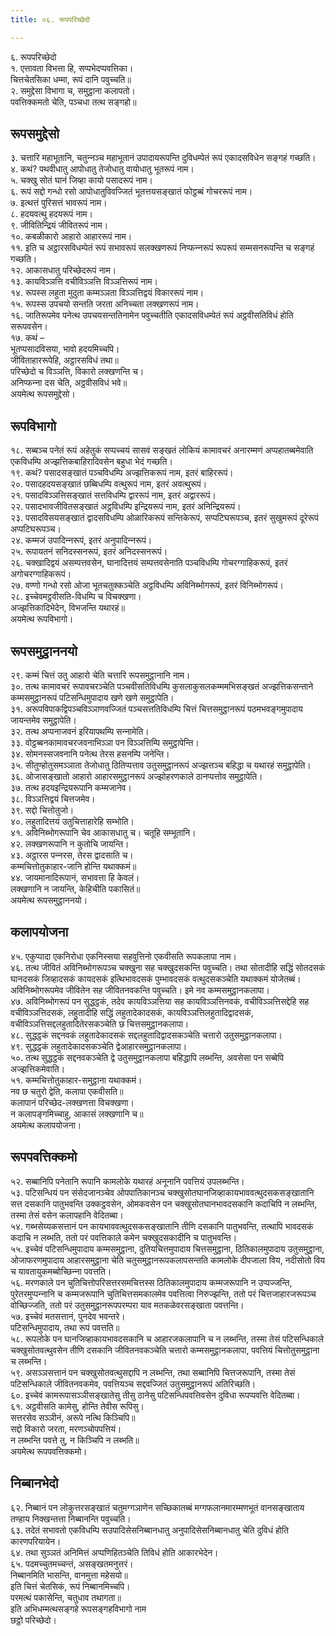 ```yaml
---
title: ०६. रूपपरिच्छेदो

---
```

६. रूपपरिच्छेदो  
१. एत्तावता विभत्ता हि, सप्पभेदप्पवत्तिका।  
चित्तचेतसिका धम्मा, रूपं दानि पवुच्‍चति॥  
२. समुद्देसा विभागा च, समुट्ठाना कलापतो।  
पवत्तिक्‍कमतो चेति, पञ्‍चधा तत्थ सङ्गहो॥  


## रूपसमुद्देसो

३. चत्तारि महाभूतानि, चतुन्‍नञ्‍च महाभूतानं उपादायरूपन्ति दुविधम्पेतं रूपं एकादसविधेन सङ्गहं गच्छति।  
४. कथं? पथवीधातु आपोधातु तेजोधातु वायोधातु भूतरूपं नाम।  
५. चक्खु सोतं घानं जिव्हा कायो पसादरूपं नाम।  
६. रूपं सद्दो गन्धो रसो आपोधातुविवज्‍जितं भूतत्तयसङ्खातं फोट्ठब्बं गोचररूपं नाम।  
७. इत्थत्तं पुरिसत्तं भावरूपं नाम।  
८. हदयवत्थु हदयरूपं नाम।  
९. जीवितिन्द्रियं जीवितरूपं नाम।  
१०. कबळीकारो आहारो आहाररूपं नाम।  
११. इति च अट्ठारसविधम्पेतं रूपं सभावरूपं सलक्खणरूपं निप्फन्‍नरूपं रूपरूपं सम्मसनरूपन्ति च सङ्गहं गच्छति।  
१२. आकासधातु परिच्छेदरूपं नाम।  
१३. कायविञ्‍ञत्ति वचीविञ्‍ञत्ति विञ्‍ञत्तिरूपं नाम।  
१४. रूपस्स लहुता मुदुता कम्मञ्‍ञता विञ्‍ञत्तिद्वयं विकाररूपं नाम।  
१५. रूपस्स उपचयो सन्तति जरता अनिच्‍चता लक्खणरूपं नाम।  
१६. जातिरूपमेव पनेत्थ उपचयसन्ततिनामेन पवुच्‍चतीति एकादसविधम्पेतं रूपं अट्ठवीसतिविधं होति सरूपवसेन।  
१७. कथं –  
भूतप्पसादविसया, भावो हदयमिच्‍चपि।  
जीविताहाररूपेहि, अट्ठारसविधं तथा॥  
परिच्छेदो च विञ्‍ञत्ति, विकारो लक्खणन्ति च।  
अनिप्फन्‍ना दस चेति, अट्ठवीसविधं भवे॥  
अयमेत्थ रूपसमुद्देसो।  


## रूपविभागो

१८. सब्बञ्‍च पनेतं रूपं अहेतुकं सप्पच्‍चयं सासवं सङ्खतं लोकियं कामावचरं अनारम्मणं अप्पहातब्बमेवाति एकविधम्पि अज्झत्तिकबाहिरादिवसेन बहुधा भेदं गच्छति।  
१९. कथं? पसादसङ्खातं पञ्‍चविधम्पि अज्झत्तिकरूपं नाम, इतरं बाहिररूपं।  
२०. पसादहदयसङ्खातं छब्बिधम्पि वत्थुरूपं नाम, इतरं अवत्थुरूपं।  
२१. पसादविञ्‍ञत्तिसङ्खातं सत्तविधम्पि द्वाररूपं नाम, इतरं अद्वाररूपं।  
२२. पसादभावजीवितसङ्खातं अट्ठविधम्पि इन्द्रियरूपं नाम, इतरं अनिन्द्रियरूपं।  
२३. पसादविसयसङ्खातं द्वादसविधम्पि ओळारिकरूपं सन्तिकेरूपं, सप्पटिघरूपञ्‍च, इतरं सुखुमरूपं दूरेरूपं अप्पटिघरूपञ्‍च।  
२४. कम्मजं उपादिन्‍नरूपं, इतरं अनुपादिन्‍नरूपं।  
२५. रूपायतनं सनिदस्सनरूपं, इतरं अनिदस्सनरूपं।  
२६. चक्खादिद्वयं असम्पत्तवसेन, घानादित्तयं सम्पत्तवसेनाति पञ्‍चविधम्पि गोचरग्गाहिकरूपं, इतरं अगोचरग्गाहिकरूपं।  
२७. वण्णो गन्धो रसो ओजा भूतचतुक्‍कञ्‍चेति अट्ठविधम्पि अविनिब्भोगरूपं, इतरं विनिब्भोगरूपं।  
२८. इच्‍चेवमट्ठवीसति-विधम्पि च विचक्खणा।  
अज्झत्तिकादिभेदेन, विभजन्ति यथारहं॥  
अयमेत्थ रूपविभागो।  


## रूपसमुट्ठाननयो

२९. कम्मं चित्तं उतु आहारो चेति चत्तारि रूपसमुट्ठानानि नाम।  
३०. तत्थ कामावचरं रूपावचरञ्‍चेति पञ्‍चवीसतिविधम्पि कुसलाकुसलकम्ममभिसङ्खतं अज्झत्तिकसन्ताने कम्मसमुट्ठानरूपं पटिसन्धिमुपादाय खणे खणे समुट्ठापेति।  
३१. अरूपविपाकद्विपञ्‍चविञ्‍ञाणवज्‍जितं पञ्‍चसत्ततिविधम्पि चित्तं चित्तसमुट्ठानरूपं पठमभवङ्गमुपादाय जायन्तमेव समुट्ठापेति।  
३२. तत्थ अप्पनाजवनं इरियापथम्पि सन्‍नामेति।  
३३. वोट्ठब्बनकामावचरजवनाभिञ्‍ञा पन विञ्‍ञत्तिम्पि समुट्ठापेन्ति।  
३४. सोमनस्सजवनानि पनेत्थ तेरस हसनम्पि जनेन्ति।  
३५. सीतुण्होतुसमञ्‍ञाता तेजोधातु ठितिप्पत्ताव उतुसमुट्ठानरूपं अज्झत्तञ्‍च बहिद्धा च यथारहं समुट्ठापेति।  
३६. ओजासङ्खातो आहारो आहारसमुट्ठानरूपं अज्झोहरणकाले ठानप्पत्तोव समुट्ठापेति।  
३७. तत्थ हदयइन्द्रियरूपानि कम्मजानेव।  
३८. विञ्‍ञत्तिद्वयं चित्तजमेव।  
३९. सद्दो चित्तोतुजो।  
४०. लहुतादित्तयं उतुचित्ताहारेहि सम्भोति।  
४१. अविनिब्भोगरूपानि चेव आकासधातु च। चतूहि सम्भूतानि।  
४२. लक्खणरूपानि न कुतोचि जायन्ति।  
४३. अट्ठारस पन्‍नरस, तेरस द्वादसाति च।  
कम्मचित्तोतुकाहार-जानि होन्ति यथाक्‍कमं॥  
४४. जायमानादिरूपानं, सभावत्ता हि केवलं।  
लक्खणानि न जायन्ति, केहिचीति पकासितं॥  
अयमेत्थ रूपसमुट्ठाननयो।  


## कलापयोजना

४५. एकुप्पादा एकनिरोधा एकनिस्सया सहवुत्तिनो एकवीसति रूपकलापा नाम।  
४६. तत्थ जीवितं अविनिब्भोगरूपञ्‍च चक्खुना सह चक्खुदसकन्ति पवुच्‍चति। तथा सोतादीहि सद्धिं सोतदसकं घानदसकं जिव्हादसकं कायदसकं इत्थिभावदसकं पुम्भावदसकं वत्थुदसकञ्‍चेति यथाक्‍कमं योजेतब्बं। अविनिब्भोगरूपमेव जीवितेन सह जीवितनवकन्ति पवुच्‍चति। इमे नव कम्मसमुट्ठानकलापा।  
४७. अविनिब्भोगरूपं पन सुद्धट्ठकं, तदेव कायविञ्‍ञत्तिया सह कायविञ्‍ञत्तिनवकं, वचीविञ्‍ञत्तिसद्देहि सह वचीविञ्‍ञत्तिदसकं, लहुतादीहि सद्धिं लहुतादेकादसकं, कायविञ्‍ञत्तिलहुतादिद्वादसकं, वचीविञ्‍ञत्तिसद्दलहुतादितेरसकञ्‍चेति छ चित्तसमुट्ठानकलापा।  
४८. सुद्धट्ठकं सद्दनवकं लहुतादेकादसकं सद्दलहुतादिद्वादसकञ्‍चेति चत्तारो उतुसमुट्ठानकलापा।  
४९. सुद्धट्ठकं लहुतादेकादसकञ्‍चेति द्वेआहारसमुट्ठानकलापा।  
५०. तत्थ सुद्धट्ठकं सद्दनवकञ्‍चेति द्वे उतुसमुट्ठानकलापा बहिद्धापि लब्भन्ति, अवसेसा पन सब्बेपि अज्झत्तिकमेवाति।  
५१. कम्मचित्तोतुकाहार-समुट्ठाना यथाक्‍कमं।  
नव छ चतुरो द्वेति, कलापा एकवीसति॥  
कलापानं परिच्छेद-लक्खणत्ता विचक्खणा।  
न कलापङ्गमिच्‍चाहु, आकासं लक्खणानि च॥  
अयमेत्थ कलापयोजना।  


## रूपपवत्तिक्‍कमो

५२. सब्बानिपि पनेतानि रूपानि कामलोके यथारहं अनूनानि पवत्तियं उपलब्भन्ति।  
५३. पटिसन्धियं पन संसेदजानञ्‍चेव ओपपातिकानञ्‍च चक्खुसोतघानजिव्हाकायभाववत्थुदसकसङ्खातानि सत्त दसकानि पातुभवन्ति उक्‍कट्ठवसेन, ओमकवसेन पन चक्खुसोतघानभावदसकानि कदाचिपि न लब्भन्ति, तस्मा तेसं वसेन कलापहानि वेदितब्बा।  
५४. गब्भसेय्यकसत्तानं पन कायभाववत्थुदसकसङ्खातानि तीणि दसकानि पातुभवन्ति, तत्थापि भावदसकं कदाचि न लब्भति, ततो परं पवत्तिकाले कमेन चक्खुदसकादीनि च पातुभवन्ति।  
५५. इच्‍चेवं पटिसन्धिमुपादाय कम्मसमुट्ठाना, दुतियचित्तमुपादाय चित्तसमुट्ठाना, ठितिकालमुपादाय उतुसमुट्ठाना, ओजाफरणमुपादाय आहारसमुट्ठाना चेति चतुसमुट्ठानरूपकलापसन्तति कामलोके दीपजाला विय, नदीसोतो विय च यावतायुकमब्बोच्छिन्‍ना पवत्तति।  
५६. मरणकाले पन चुतिचित्तोपरिसत्तरसमचित्तस्स ठितिकालमुपादाय कम्मजरूपानि न उप्पज्‍जन्ति, पुरेतरमुप्पन्‍नानि च कम्मजरूपानि चुतिचित्तसमकालमेव पवत्तित्वा निरुज्झन्ति, ततो परं चित्तजाहारजरूपञ्‍च वोच्छिज्‍जति, ततो परं उतुसमुट्ठानरूपपरम्परा याव मतकळेवरसङ्खाता पवत्तन्ति।  
५७. इच्‍चेवं मतसत्तानं, पुनदेव भवन्तरे।  
पटिसन्धिमुपादाय, तथा रूपं पवत्तति॥  
५८. रूपलोके पन घानजिव्हाकायभावदसकानि च आहारजकलापानि च न लब्भन्ति, तस्मा तेसं पटिसन्धिकाले चक्खुसोतवत्थुवसेन तीणि दसकानि जीवितनवकञ्‍चेति चत्तारो कम्मसमुट्ठानकलापा, पवत्तियं चित्तोतुसमुट्ठाना च लब्भन्ति।  
५९. असञ्‍ञसत्तानं पन चक्खुसोतवत्थुसद्दापि न लब्भन्ति, तथा सब्बानिपि चित्तजरूपानि, तस्मा तेसं पटिसन्धिकाले जीवितनवकमेव, पवत्तियञ्‍च सद्दवज्‍जितं उतुसमुट्ठानरूपं अतिरिच्छति।  
६०. इच्‍चेवं कामरूपासञ्‍ञीसङ्खातेसु तीसु ठानेसु पटिसन्धिपवत्तिवसेन दुविधा रूपप्पवत्ति वेदितब्बा।  
६१. अट्ठवीसति कामेसु, होन्ति तेवीस रूपिसु।  
सत्तरसेव सञ्‍ञीनं, अरूपे नत्थि किञ्‍चिपि॥  
सद्दो विकारो जरता, मरणञ्‍चोपपत्तियं।  
न लब्भन्ति पवत्ते तु, न किञ्‍चिपि न लब्भति॥  
अयमेत्थ रूपपवत्तिक्‍कमो।  


## निब्बानभेदो

६२. निब्बानं पन लोकुत्तरसङ्खातं चतुमग्गञाणेन सच्छिकातब्बं मग्गफलानमारम्मणभूतं वानसङ्खाताय तण्हाय निक्खन्तत्ता निब्बानन्ति पवुच्‍चति।  
६३. तदेतं सभावतो एकविधम्पि सउपादिसेसनिब्बानधातु अनुपादिसेसनिब्बानधातु चेति दुविधं होति कारणपरियायेन।  
६४. तथा सुञ्‍ञतं अनिमित्तं अप्पणिहितञ्‍चेति तिविधं होति आकारभेदेन।  
६५. पदमच्‍चुतमच्‍चन्तं, असङ्खतमनुत्तरं।  
निब्बानमिति भासन्ति, वानमुत्ता महेसयो॥  
इति चित्तं चेतसिकं, रूपं निब्बानमिच्‍चपि।  
परमत्थं पकासेन्ति, चतुधाव तथागता॥  
इति अभिधम्मत्थसङ्गहे रूपसङ्गहविभागो नाम  
छट्ठो परिच्छेदो।  